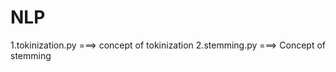 # NLP

1.tokinization.py         ===> concept of tokinization
2.stemming.py             ===> Concept of stemming
